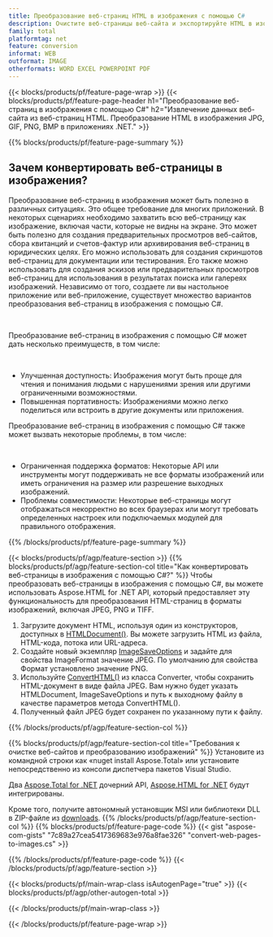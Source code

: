 ```yaml
---
title: Преобразование веб-страниц HTML в изображения с помощью C#
description: Очистите веб-страницы веб-сайта и экспортируйте HTML в изображения. Разрабатывайте приложения .NET для преобразования данных веб-сайта в форматы JPEG, PNG, GIF, BMP и т. д. 
family: total
platformtag: net
feature: conversion
informat: WEB
outformat: IMAGE
otherformats: WORD EXCEL POWERPOINT PDF
---
```

{{< blocks/products/pf/feature-page-wrap >}}
{{< blocks/products/pf/feature-page-header h1="Преобразование веб-страниц в изображения с помощью C#" h2="Извлечение данных веб-сайта из веб-страниц HTML. Преобразование HTML в изображения JPG, GIF, PNG, BMP в приложениях .NET." >}}

{{% blocks/products/pf/feature-page-summary %}}

<h2 class="heading-border">Зачем конвертировать веб-страницы в изображения?</h2>
<p>Преобразование веб-страниц в изображения может быть полезно в различных ситуациях. Это общее требование для многих приложений. В некоторых сценариях необходимо захватить всю веб-страницу как изображение, включая части, которые не видны на экране. Это может быть полезно для создания предварительных просмотров веб-сайтов, сбора квитанций и счетов-фактур или архивирования веб-страниц в юридических целях. Его можно использовать для создания скриншотов веб-страниц для документации или тестирования. Его также можно использовать для создания эскизов или предварительных просмотров веб-страниц для использования в результатах поиска или галереях изображений. Независимо от того, создаете ли вы настольное приложение или веб-приложение, существует множество вариантов преобразования веб-страниц в изображения с помощью C#.</p><br />

<p>Преобразование веб-страниц в изображения с помощью C# может дать несколько преимуществ, в том числе:</p><br />
<ul>
<li>Улучшенная доступность: Изображения могут быть проще для чтения и понимания людьми с нарушениями зрения или другими ограниченными возможностями.</li>
<li>Повышенная портативность: Изображениями можно легко поделиться или встроить в другие документы или приложения.</li>
</ul>
<p>Преобразование веб-страниц в изображения с помощью C# также может вызвать некоторые проблемы, в том числе:</p><br />
<ul>
<li>Ограниченная поддержка форматов: Некоторые API или инструменты могут поддерживать не все форматы изображений или иметь ограничения на размер или разрешение выходных изображений.</li>
<li>Проблемы совместимости: Некоторые веб-страницы могут отображаться некорректно во всех браузерах или могут требовать определенных настроек или подключаемых модулей для правильного отображения.</li>
</ul>
{{% /blocks/products/pf/feature-page-summary  %}}

{{< blocks/products/pf/agp/feature-section >}}
{{% blocks/products/pf/agp/feature-section-col title="Как конвертировать веб-страницы в изображения с помощью C#?" %}}
Чтобы преобразовать веб-страницы в изображения с помощью C#, вы можете использовать Aspose.HTML for .NET API, который предоставляет эту функциональность для преобразования HTML-страниц в форматы изображений, включая JPEG, PNG и TIFF.</p>

1. Загрузите документ HTML, используя один из конструкторов, доступных в [HTMLDocument()](https://reference.aspose.com/html/net/aspose.html/htmldocument/). Вы можете загрузить HTML из файла, HTML-кода, потока или URL-адреса.
2. Создайте новый экземпляр [ImageSaveOptions](https://reference.aspose.com/html/net/aspose.html.saving/imagesaveoptions/) и задайте для свойства ImageFormat значение JPEG. По умолчанию для свойства Формат установлено значение PNG.
3. Используйте [ConvertHTML()](https://reference.aspose.com/html/net/aspose.html.converters/converter/converthtml/) из класса Converter, чтобы сохранить HTML-документ в виде файла JPEG. Вам нужно будет указать HTMLDocument, ImageSaveOptions и путь к выходному файлу в качестве параметров метода ConvertHTML().
4. Полученный файл JPEG будет сохранен по указанному пути к файлу.
 
{{% /blocks/products/pf/agp/feature-section-col %}}

{{% blocks/products/pf/agp/feature-section-col title="Требования к очистке веб-сайтов и преобразованию изображений" %}}
Установите из командной строки как «nuget install Aspose.Total» или установите непосредственно из консоли диспетчера пакетов Visual Studio.

Два [Aspose.Total for .NET](https://products.aspose.com/total/net/) дочерний API, [Aspose.HTML for .NET](https://products.aspose.com/html/net/) будут интегрированы.

Кроме того, получите автономный установщик MSI или библиотеки DLL в ZIP-файле из [downloads](https://releases.aspose.com/total/net).
{{% /blocks/products/pf/agp/feature-section-col %}}
{{% blocks/products/pf/feature-page-code %}}
{{< gist "aspose-com-gists" "7c89a27cea5417369683e976a8fae326" "convert-web-pages-to-images.cs" >}}

{{% /blocks/products/pf/feature-page-code %}}
{{< /blocks/products/pf/agp/feature-section >}}

{{< blocks/products/pf/main-wrap-class isAutogenPage="true" >}}
{{< blocks/products/pf/agp/other-autogen-total >}}

{{< /blocks/products/pf/main-wrap-class >}}

{{< /blocks/products/pf/feature-page-wrap >}}